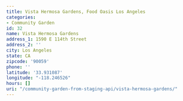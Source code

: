 ```yaml
---
title: Vista Hermosa Gardens, Food Oasis Los Angeles
categories:
- Community Garden
id: 32
name: Vista Hermosa Gardens
address_1: 1590 E 114th Street
address_2: ''
city: Los Angeles
state: CA
zipcode: '90059'
phone: ''
latitude: '33.931087'
longitude: "-118.246526"
hours: []
uri: "/community-garden-from-staging-api/vista-hermosa-gardens/"
---
```


